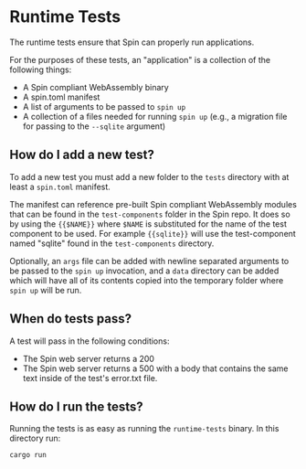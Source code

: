 # Runtime Tests

The runtime tests ensure that Spin can properly run applications. 

For the purposes of these tests, an "application" is a collection of the following things:
* A Spin compliant WebAssembly binary
* A spin.toml manifest
* A list of arguments to be passed to `spin up`
* A collection of a files needed for running `spin up` (e.g., a migration file for passing to the `--sqlite` argument)

## How do I add a new test?

To add a new test you must add a new folder to the `tests` directory with at least a `spin.toml` manifest. 

The manifest can reference pre-built Spin compliant WebAssembly modules that can be found in the `test-components` folder in the Spin repo. It does so by using the `{{$NAME}}` where `$NAME` is substituted for the name of the test component to be used. For example `{{sqlite}}` will use the test-component named "sqlite" found in the `test-components` directory.

Optionally, an `args` file can be added with newline separated arguments to be passed to the `spin up` invocation, and a `data` directory can be added which will have all of its contents copied into the temporary folder where `spin up` will be run.

## When do tests pass?

A test will pass in the following conditions:
* The Spin web server returns a 200
* The Spin web server returns a 500 with a body that contains the same text inside of the test's error.txt file.

## How do I run the tests?

Running the tests is as easy as running the `runtime-tests` binary. In this directory run:

```bash
cargo run
```